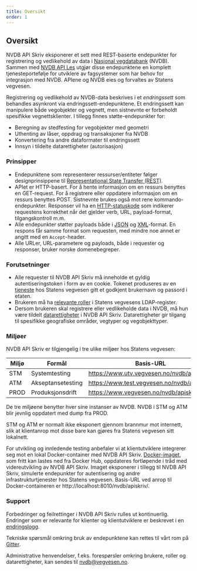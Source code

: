 ```yaml
---
title: Oversikt
order: 1
---
```


## Oversikt

NVDB API Skriv eksponerer et sett med REST-baserte endepunkter for registrering og vedlikehold av data i
[Nasjonal vegdatabank](om_nvdb.md) (NVDB). Sammen med [NVDB API Les](https://api.vegdata.no) utgjør disse endepunktene en
komplett tjenesteportefølje for utviklere av fagsystemer som har behov for integrasjon med NVDB. APIene og NVDB eies og
forvaltes av Statens vegvesen.

Registrering og vedlikehold av NVDB-data beskrives i et _endringssett_ som behandles asynkront via endringssett-endepunktene.
Et endringssett kan manipulere både vegobjekter og vegnett, men sistnevnte er forbeholdt spesifikke vegnettsklienter. I tillegg finnes
støtte-endepunkter for:
 
* Beregning av stedfesting for vegobjekter med geometri
* Uthenting av låser, oppdrag og transaksjoner fra NVDB
* Konvertering fra andre dataformater til endringssett
* Innsyn i tildelte datarettigheter (autorisasjon)

### Prinsipper

* Endepunktene som representerer ressurser/entiteter følger designprinsippene til [Representational State Transfer (REST)](https://www.ics.uci.edu/~fielding/pubs/dissertation/rest_arch_style.htm).
* APIet er HTTP-basert. For å hente informasjon om en ressurs benyttes en GET-request. For å registrere eller oppdatere informasjon
om en ressurs benyttes POST. Sistnevnte brukes også mot rene kommando-endepunkter. Responser vil ha en
[HTTP-statuskode](feilhaandtering.md) som indikerer requestens korrekthet når det gjelder
verb, URL, payload-format, tilgangskontroll m.m.  
* Alle endepunkter støtter payloads både i [JSON](https://www.json.org/json-en.html) og [XML](https://www.w3.org/XML/)-format.
En respons får samme format som requesten, med mindre noe annet er angitt med en ```Accept```-header.
* Alle URLer, URL-parametere og payloads, både i requester og responser, bruker norske domenebegreper.

### Forutsetninger

* Alle requester til NVDB API Skriv må inneholde et gyldig autentiseringstoken i form av en cookie. Tokenet produseres av
en [tjeneste](autentisering.md) hos Statens vegvesen gitt et godkjent brukernavn og passord i etaten.
* Brukeren må ha [relevante roller](tilgangskontroll.md#tilgang-til-endepunkter-og-ressurser) i Statens vegvesens LDAP-register.
* Dersom brukeren skal registrere eller vedlikeholde data i NVDB, må hun være tildelt [datarettigheter](tilgangskontroll.md#datarettigheter) i NVDB API Skriv.
Datarettigheter gir tilgang til spesifikke geografiske områder, vegtyper og vegobjekttyper.

### Miljøer

NVDB API Skriv er tilgjengelig i tre ulike miljøer hos Statens vegvesen:

Miljø|Formål|Basis-URL
-|-|-
STM|Systemtesting|https://www.utv.vegvesen.no/nvdb/apiskriv/
ATM|Akseptansetesting|https://www.test.vegvesen.no/nvdb/apiskriv/
PROD|Produksjonsdrift|https://www.vegvesen.no/nvdb/apiskriv/

De tre miljøene benytter hver sine instanser av NVDB. NVDB i STM og ATM blir jevnlig oppdatert med dump fra PROD.

STM og ATM er normalt ikke eksponert gjennom brannmur mot internett, slik at klientanrop mot disse bare kan gjøres fra
Statens vegvesen sitt lokalnett.

For utvikling og innledende testing anbefaler vi at klientutviklere integrerer seg mot en lokal Docker-container med NVDB API Skriv.
[Docker-imaget](https://hub.docker.com/repository/docker/nvdbapnevegdata/nvdb-api-skriv), som fritt kan lastes ned fra Docker Hub,
oppdateres fortløpende i tråd med videreutvikling av NVDB API Skriv. Imaget eksponerer i tillegg til NVDB API Skriv, simulerte endepunkter
for autentisering og andre infrastrukturtjenester hos Statens vegvesen. Basis-URL ved anrop til Docker-containeren er http://localhost:8010/nvdb/apiskriv/.

### Support

Forbedringer og feilrettinger i NVDB API Skriv rulles ut kontinuerlig. Endringer som er relevante for klienter og klientutviklere er beskrevet i en [endringslogg](https://github.com/nvdb-vegdata/endringslogg/blob/master/APISKRIVV3.md).

Tekniske spørsmål omkring bruk av endepunktene kan rettes til vårt rom på [Gitter](https://gitter.im/nvdb-vegdata/api-skriv-v3).

Administrative henvendelser, f.eks. forespørsler omkring brukere, roller og datarettigheter, kan sendes til [nvdb@vegvesen.no](mailto:nvdb@vegvesen.no).